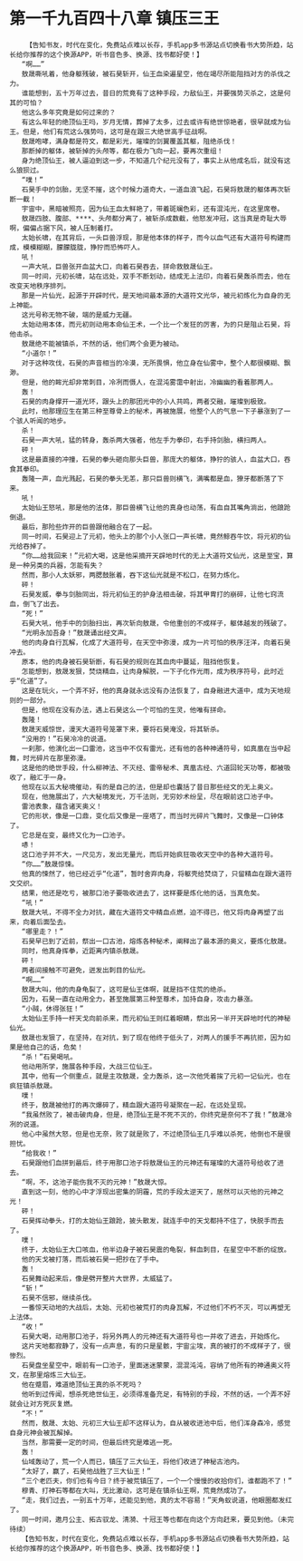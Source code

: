 # 第一千九百四十八章 镇压三王
        【告知书友，时代在变化，免费站点难以长存，手机app多书源站点切换看书大势所趋，站长给你推荐的这个换源APP，听书音色多、换源、找书都好使！】
       “啊……”
       敖晟嘶吼着，他身躯残破，被石昊斩开，仙王血染遍星空，他在竭尽所能阻挡对方的杀伐之力。
       谁能想到，五十万年过去，昔日的荒竟有了这种手段，力敌仙王，并要强势灭杀之，这是何其的可怕？
       他这么多年究竟是如何过来的？
       有这么年轻的绝顶仙王吗，岁月无情，葬掉了太多，过去或许有绝世惊艳者，很早就成为仙王。但是，他们有荒这么强势吗，这可是在跟三大绝世高手征战啊。
       敖晟咆哮，满身都是符文，都是彩光，璀璨的剑翼覆盖其躯，阻绝杀伐！
       那断掉的躯体，被斩掉的头颅等，都在极力飞向一起，要再次重组！
       身为绝顶仙王，被人逼迫到这一步，不知道几个纪元没有了，事实上从他成名后，就没有这么狼狈过。
       “噗！”
       石昊手中的剑胎，无坚不摧，这个时候力道奇大，一道血浪飞起，石昊将敖晟的躯体再次斩断一截！
       宇宙中，黑暗被照亮，因为仙王血太鲜艳了，带着斑斓色彩，还有混沌光，在这里席卷。
       敖晟四肢、腹部、****、头颅都分离了，被斩杀成数截，他怒发冲冠，这当真是奇耻大辱啊，偏偏占据下风，被人压制着打。
       太始长啸，在其背后，一头巨兽浮现，那是他本体的样子，而今以血气还有大道符号构建而成，模模糊糊，朦朦胧胧，狰狞而恐怖吓人。
       吼！
       一声大吼，巨兽张开血盆大口，向着石昊吞去，拼命救敖晟仙王。
       同一时间，元初长啸，站在远处，双手不断划动，结成无上法印，向着石昊轰杀而去，他在改变天地秩序排列。
       那是一片仙光，起源于开辟时代，是天地间最本源的大道符文光华，被元初炼化为自身的无上神能。
       这光号称无物不破，端的是威力无疆。
       太始动用本体，而元初则动用本命仙王术，一个比一个发狂的厉害，为的只是阻止石昊，将他击杀。
       敖晟绝不能被镇杀，不然的话，他们两个会更为被动。
       “小道尔！”
       对于这种攻伐，石昊的声音相当的冷漠，无所畏惧，他立身在仙雾中，整个人都很模糊、飘渺。
       但是，他的眸光却非常刺目，冷冽而慑人，在混沌雾霭中射出，冷幽幽的看着那两人。
       轰！
       石昊的肉身撑开一道光环，跟头上的那团光中的小人共鸣，两者交融，璀璨到极致。
       此时，他那理应生在第三种至尊骨上的秘术，再被施展，他整个人的气息一下子暴涨到了一个骇人听闻的地步。
       杀！
       石昊一声大吼，猛的转身，轰杀两大强者，他左手为拳印，右手持剑胎，横扫两人。
       砰！
       这是最直接的冲撞，石昊的拳头砸向那头巨兽，那庞大的躯体，狰狞的骇人，血盆大口，吞食其拳印。
       轰隆一声，血光溅起，石昊的拳头无恙，那只巨兽则横飞，满嘴都是血，獠牙都断落了下来。
       吼！
       太始仙王怒吼，那是他的法体，那巨兽横飞让他的真身也动荡，有血自其嘴角淌出，他踉跄倒退。
       最后，那险些炸开的巨兽跟他融合在了一起。
       同一时间，石昊迎上了元初，他头上的那个小人张口一声长啸，竟然鲸吞牛饮，将元初的仙光给吞掉了。
       “你……给我回来！”元初大喝，这是他采摘开天辟地时代的无上大道符文仙光，这是至宝，算是一种另类的兵器，怎能有失？
       然而，那小人太妖邪，两腮鼓胀着，吞下这仙光就是不松口，在努力炼化。
       砰！
       石昊发威，拳与剑胎同出，将元初仙王的护身法相击破，将其甲胄打的崩碎，让他七窍流血，倒飞了出去。
       “死！”
       石昊大吼，他手中的剑胎扫出，再次斩向敖晟，令他重创的不成样子，躯体越发的残破了。
       “光明永加吾身！”敖晟诵出经文声。
       他的肉身自行瓦解，化成了大道符号，在天空中弥漫，成为一片可怕的秩序汪洋，向着石昊冲去。
       原本，他的肉身被石昊斩断，有石昊的规则在其血肉中蔓延，阻挡他恢复。
       怎能想到，敖晟发狠，焚烧精血，让肉身解脱，一下子化作光雨，成为秩序符号，此时近乎“化道”了。
       这是在玩火，一个弄不好，他的真身就永远没有办法恢复了，自身融进大道中，成为天地规则的一部分。
       但是，他现在没有办法，遇上石昊这么一个可怕的生灵，他唯有拼命。
       轰隆！
       敖晟天威惊世，漫天大道符号笼罩下来，要将石昊淹没，将其斩杀。
       “没用的！”石昊冷冷的说道。
       一刹那，他演化出一口雷池，这当中不仅有雷光，还有他的各种神通符号，如真凰在当中起舞，时光碎片在那里弥漫。
       这是他的绝世手段，什么柳神法、不灭经、雷帝秘术、真凰古经、六道回轮天功等，都被吸收了，融汇于一身。
       他现在以五大秘境催动，有的是自己的法，但是却也囊括了昔日那些经文的无上奥义。
       现在，他施展出了，六大秘境发光，万千法则，无穷妙术纷呈，尽在眼前这口池子中。
       雷池表象，蕴含诸天奥义！
       它的形状，像是一口鼎，变化后又像是一座塔了，而当时光碎片飞舞时，又像是一口钟体了。
       它总是在变，最终又化为一口池子。
       哧！
       这口池子并不大，一尺见方，发出无量光，而后开始疯狂吸收天空中的各种大道符号。
       “你……”敖晟惊悚。
       他真的悚然了，他已经近乎“化道”，暂时舍弃肉身，将躯壳给焚烧了，只留精血在跟大道符文交织。
       结果，他还是吃亏，被那口池子要吸收进去了，这样要是炼化他的话，当真危矣。
       “吼！”
       敖晟大吼，不得不全力对抗，藏在大道符文中精血点燃，迫不得已，他又将肉身再塑了出来，向着后面坠去。
       “哪里走？！”
       石昊早已到了近前，祭出一口古池，熔炼各种秘术，阐释出了最本源的奥义，要炼化敖晟。
       同时，他真身挥拳，近距离内镇杀敖晟。
       砰！
       两者间接触不可避免，迸发出刺目的仙光。
       “啊……”
       敖晟大叫，他的肉身龟裂了，这可是仙王体啊，就是挡不住荒的绝杀。
       因为，石昊一直在动用全力，甚至施展第三种至尊术，加持自身，攻击力暴涨。
       “小贼，休得张狂！”
       太始仙王手持一杆天戈向前杀来，而元初仙王则红着眼睛，祭出另一半开天辟地时代的神秘仙光。
       敖晟也发狠了，在坚持，在对抗，到了现在他终于低头了，对两人的援手不再抗拒，因为如果是他自己的话，危矣！
       “杀！”石昊喝吼。
       他动用所学，施展各种手段，大战三位仙王。
       其中，他有一个侧重点，就是主攻敖晟，全力轰杀，这一次他凭着挨了元初一记仙光，也在疯狂镇杀敖晟。
       噗！
       终于，敖晟被他打的再次爆碎了，精血跟大道符号凝聚在一起，在远处呈现。
       “我虽然败了，被击破肉身，但是，绝顶仙王是不死不灭的，你终究是奈何不了我！”敖晟冷冽的说道。
       他心中虽然大怒，但是也无奈，败了就是败了，不过绝顶仙王几乎难以杀死，他倒也不是很担忧。
       “给我收！”
       石昊跟他们血拼到最后，终于用那口池子将敖晟仙王的元神还有璀璨的大道符号给收了进去。
       “啊，不，这池子能伤我不灭的元神！”敖晟大惊。
       直到这一刻，他的心中才浮现出密集的阴霾，荒的手段太逆天了，居然可以灭他的元神之光！
       砰！
       石昊挥动拳头，打的太始仙王踉跄，披头散发，就连手中的天戈都持不住了，快脱手而去了。
       噗！
       终于，太始仙王大口咳血，他半边身子被石昊震的龟裂，鲜血刺目，在星空中不断的绽放。
       他的天戈被打落，而后被石昊一把抄在了手中。
       轰！
       石昊舞动起来后，像是劈开整片大世界，太威猛了。
       “斩！”
       石昊不信邪，继续杀伐。
       一番惊天动地的大战后，太始、元初也被荒打的肉身瓦解，不过他们不朽不灭，可以再塑无上法体。
       “收！”
       石昊大喝，动用那口池子，将另外两人的元神还有大道符号也一并收了进去，开始炼化。
       这片天地都寂静了，没有一点声息，有的只是星骸，宇宙尘埃，真的被打的不成样子了，很惨烈。
       石昊盘坐星空中，眼前有一口池子，里面迷迷蒙蒙，混混沌沌，容纳了他所有的神通奥义符文，在那里熔炼三大仙王。
       他在蹙眉，难道绝顶仙王真的杀不死吗？
       他听到过传闻，想杀死绝世仙王，必须得准备充足，有特别的手段，不然的话，一个弄不好就会让对方死灰复燃。
       “不！”
       然而，敖晟、太始、元初三大仙王却不这样认为，自从被收进池中后，他们浑身森冷，感觉自身元神会被瓦解掉。
       当然，那需要一定的时间，但最后终究是难逃一死。
       轰！
       仙域轰动了，荒一个人而已，镇压了三大仙王，将他们收进了神秘古池内。
       “太好了，赢了，石昊他战胜了三大仙王！”
       “三个老匹夫，你们也有今日？终于被荒镇压了，一个一个慢慢的收拾你们，谁都跑不了！”
       穆青、打神石等都在大叫，无比激动，这可是在镇杀仙王啊，荒竟然成功了。
       “走，我们过去，一别五十万年，还能见到他，真的太不容易！”天角蚁说道，他眼圈都发红了。
       同一时间，邀月公主、拓古驭龙、清漪、十冠王等也都在向这个方向赶来，要见到他。（未完待续）
       【告知书友，时代在变化，免费站点难以长存，手机app多书源站点切换看书大势所趋，站长给你推荐的这个换源APP，听书音色多、换源、找书都好使！】